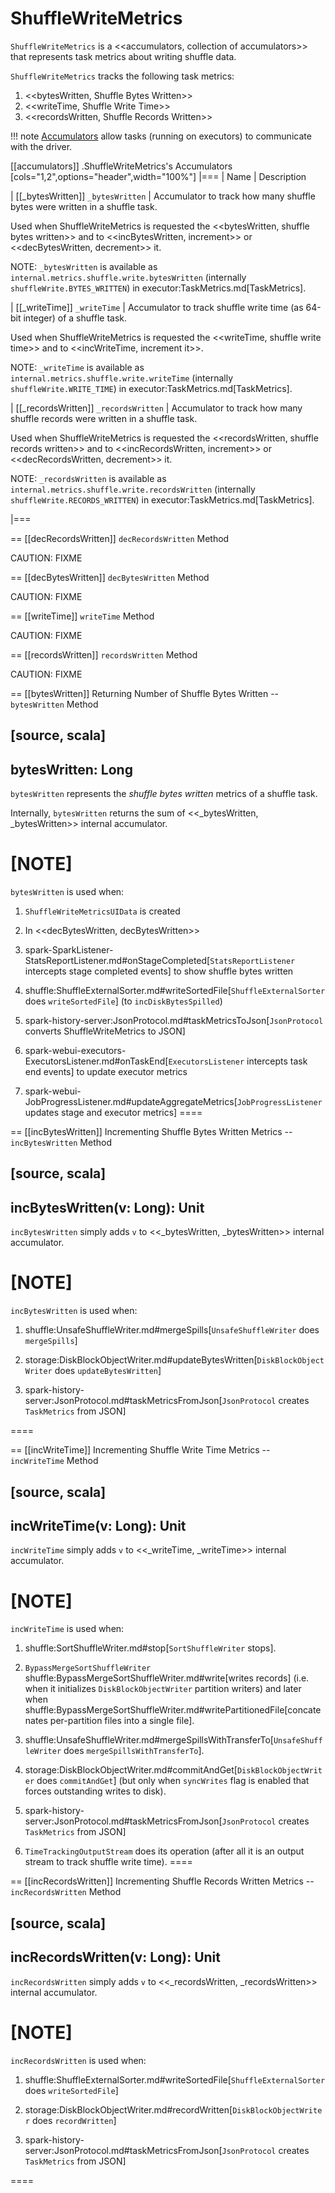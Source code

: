 # ShuffleWriteMetrics

`ShuffleWriteMetrics` is a <<accumulators, collection of accumulators>> that represents task metrics about writing shuffle data.

`ShuffleWriteMetrics` tracks the following task metrics:

1. <<bytesWritten, Shuffle Bytes Written>>
2. <<writeTime, Shuffle Write Time>>
3. <<recordsWritten, Shuffle Records Written>>

!!! note
    [Accumulators](../accumulators/index.md) allow tasks (running on executors) to communicate with the driver.

[[accumulators]]
.ShuffleWriteMetrics's Accumulators
[cols="1,2",options="header",width="100%"]
|===
| Name
| Description

| [[_bytesWritten]] `_bytesWritten`
| Accumulator to track how many shuffle bytes were written in a shuffle task.

Used when ShuffleWriteMetrics is requested the <<bytesWritten, shuffle bytes written>> and to <<incBytesWritten, increment>> or <<decBytesWritten, decrement>> it.

NOTE: `_bytesWritten` is available as `internal.metrics.shuffle.write.bytesWritten` (internally `shuffleWrite.BYTES_WRITTEN`) in executor:TaskMetrics.md[TaskMetrics].

| [[_writeTime]] `_writeTime`
| Accumulator to track shuffle write time (as 64-bit integer) of a shuffle task.

Used when ShuffleWriteMetrics is requested the <<writeTime, shuffle write time>> and to <<incWriteTime, increment it>>.

NOTE: `_writeTime` is available as `internal.metrics.shuffle.write.writeTime` (internally `shuffleWrite.WRITE_TIME`) in executor:TaskMetrics.md[TaskMetrics].

| [[_recordsWritten]] `_recordsWritten`
| Accumulator to track how many shuffle records were written in a shuffle task.

Used when ShuffleWriteMetrics is requested the <<recordsWritten, shuffle records written>> and to <<incRecordsWritten, increment>> or <<decRecordsWritten, decrement>> it.

NOTE: `_recordsWritten` is available as `internal.metrics.shuffle.write.recordsWritten` (internally `shuffleWrite.RECORDS_WRITTEN`) in executor:TaskMetrics.md[TaskMetrics].

|===

== [[decRecordsWritten]] `decRecordsWritten` Method

CAUTION: FIXME

== [[decBytesWritten]] `decBytesWritten` Method

CAUTION: FIXME

== [[writeTime]] `writeTime` Method

CAUTION: FIXME

== [[recordsWritten]] `recordsWritten` Method

CAUTION: FIXME

== [[bytesWritten]] Returning Number of Shuffle Bytes Written -- `bytesWritten` Method

[source, scala]
----
bytesWritten: Long
----

`bytesWritten` represents the *shuffle bytes written* metrics of a shuffle task.

Internally, `bytesWritten` returns the sum of <<_bytesWritten, _bytesWritten>> internal accumulator.

[NOTE]
====
`bytesWritten` is used when:

1. `ShuffleWriteMetricsUIData` is created

2. In <<decBytesWritten, decBytesWritten>>

3. spark-SparkListener-StatsReportListener.md#onStageCompleted[`StatsReportListener` intercepts stage completed events] to show shuffle bytes written

4. shuffle:ShuffleExternalSorter.md#writeSortedFile[`ShuffleExternalSorter` does `writeSortedFile`] (to `incDiskBytesSpilled`)

5. spark-history-server:JsonProtocol.md#taskMetricsToJson[`JsonProtocol` converts ShuffleWriteMetrics to JSON]

6. spark-webui-executors-ExecutorsListener.md#onTaskEnd[`ExecutorsListener` intercepts task end events] to update executor metrics

7. spark-webui-JobProgressListener.md#updateAggregateMetrics[`JobProgressListener` updates stage and executor metrics]
====

== [[incBytesWritten]] Incrementing Shuffle Bytes Written Metrics -- `incBytesWritten` Method

[source, scala]
----
incBytesWritten(v: Long): Unit
----

`incBytesWritten` simply adds `v` to <<_bytesWritten, _bytesWritten>> internal accumulator.

[NOTE]
====
`incBytesWritten` is used when:

1. shuffle:UnsafeShuffleWriter.md#mergeSpills[`UnsafeShuffleWriter` does `mergeSpills`]

2. storage:DiskBlockObjectWriter.md#updateBytesWritten[`DiskBlockObjectWriter` does `updateBytesWritten`]

3. spark-history-server:JsonProtocol.md#taskMetricsFromJson[`JsonProtocol` creates `TaskMetrics` from JSON]

====

== [[incWriteTime]] Incrementing Shuffle Write Time Metrics -- `incWriteTime` Method

[source, scala]
----
incWriteTime(v: Long): Unit
----

`incWriteTime` simply adds `v` to <<_writeTime, _writeTime>> internal accumulator.

[NOTE]
====
`incWriteTime` is used when:

1. shuffle:SortShuffleWriter.md#stop[`SortShuffleWriter` stops].

2. `BypassMergeSortShuffleWriter` shuffle:BypassMergeSortShuffleWriter.md#write[writes records] (i.e. when it initializes `DiskBlockObjectWriter` partition writers) and later when shuffle:BypassMergeSortShuffleWriter.md#writePartitionedFile[concatenates per-partition files into a single file].

3. shuffle:UnsafeShuffleWriter.md#mergeSpillsWithTransferTo[`UnsafeShuffleWriter` does `mergeSpillsWithTransferTo`].

4. storage:DiskBlockObjectWriter.md#commitAndGet[`DiskBlockObjectWriter` does `commitAndGet`] (but only when `syncWrites` flag is enabled that forces outstanding writes to disk).

5. spark-history-server:JsonProtocol.md#taskMetricsFromJson[`JsonProtocol` creates `TaskMetrics` from JSON]

6. `TimeTrackingOutputStream` does its operation (after all it is an output stream to track shuffle write time).
====

== [[incRecordsWritten]] Incrementing Shuffle Records Written Metrics -- `incRecordsWritten` Method

[source, scala]
----
incRecordsWritten(v: Long): Unit
----

`incRecordsWritten` simply adds `v` to <<_recordsWritten, _recordsWritten>> internal accumulator.

[NOTE]
====
`incRecordsWritten` is used when:

1. shuffle:ShuffleExternalSorter.md#writeSortedFile[`ShuffleExternalSorter` does `writeSortedFile`]

2. storage:DiskBlockObjectWriter.md#recordWritten[`DiskBlockObjectWriter` does `recordWritten`]

3. spark-history-server:JsonProtocol.md#taskMetricsFromJson[`JsonProtocol` creates `TaskMetrics` from JSON]

====
